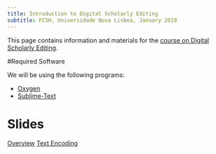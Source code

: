 ```yaml
---
title: Introduction to Digital Scholarly Editing
subtitle: FCSH, Universidade Nova Lisboa, January 2019
---
```

This page contains information and materials for the [course on Digital Scholarly Editing](http://fcsh.unl.pt/formacao-ao-longo-da-vida/cursos-livres/CAN/cursos-can-1/introducao-a-edicao-digital-academica). 

#Required Software

We will be using the following programs:

+ [Oxygen](https://www.oxygenxml.com/)
+ [Sublime-Text](https://www.sublimetext.com/)


# Slides

[Overview](https://www.gustavofernandezriva.com/slides/DSE_Intro.pdf)
[Text Encoding](https://www.gustavofernandezriva.com/slides/DSE_Digital_Text_Unicode.pdf)

